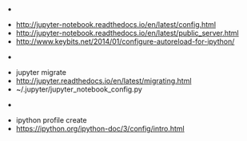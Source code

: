 
-

* http://jupyter-notebook.readthedocs.io/en/latest/config.html
* http://jupyter-notebook.readthedocs.io/en/latest/public_server.html
* http://www.keybits.net/2014/01/configure-autoreload-for-ipython/

-

* jupyter migrate
* http://jupyter.readthedocs.io/en/latest/migrating.html
* ~/.jupyter/jupyter_notebook_config.py

-

* ipython profile create
* https://ipython.org/ipython-doc/3/config/intro.html

